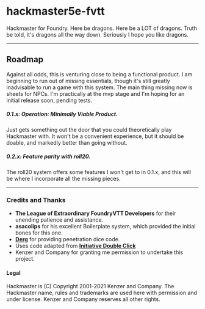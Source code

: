 # hackmaster5e-fvtt

Hackmaster for Foundry. Here be dragons. Here be a LOT of dragons. Truth be told, it's dragons all the way down. Seriously I hope you like dragons.

----
## Roadmap
Against all odds, this is venturing close to being a functional product. I am beginning to run out of missing essentials, though it's still greatly inadvisable to run a game with this system. The main thing missing now is sheets for NPCs. I'm practically at the mvp stage and I'm hoping for an initial release soon, pending tests.

##### 0.1.x:  Operation: Minimally Viable Product.
Just gets something out the door that you could theoretically play Hackmaster with. It won't be a convenient experience, but it should be doable, and markedly better than going without.

##### 0.2.x: Feature parity with roll20.
The roll20 system offers some features I won't get to in 0.1.x, and this will be where I incorporate all the missing pieces.

----
### Credits and Thanks
- **The League of Extraordinary FoundryVTT Developers** for their unending patience and assistance.
- **asacolips** for his excellent Boilerplate system, which provided the initial bones for this one.
- **[Derg](https://github.com/derg4)** for providing penetration dice code.
- Uses code adapted from **[Initiative Double Click](https://github.com/League-of-Foundry-Developers/fvtt-initiative-double-click)**
- Kenzer and Company for granting me permission to undertake this project.

#### Legal
Hackmaster is (C) Copyright 2001-2021 Kenzer and Company.  The Hackmaster name, rules and trademarks are used here with permission and under license.  Kenzer and Company reserves all other rights.
